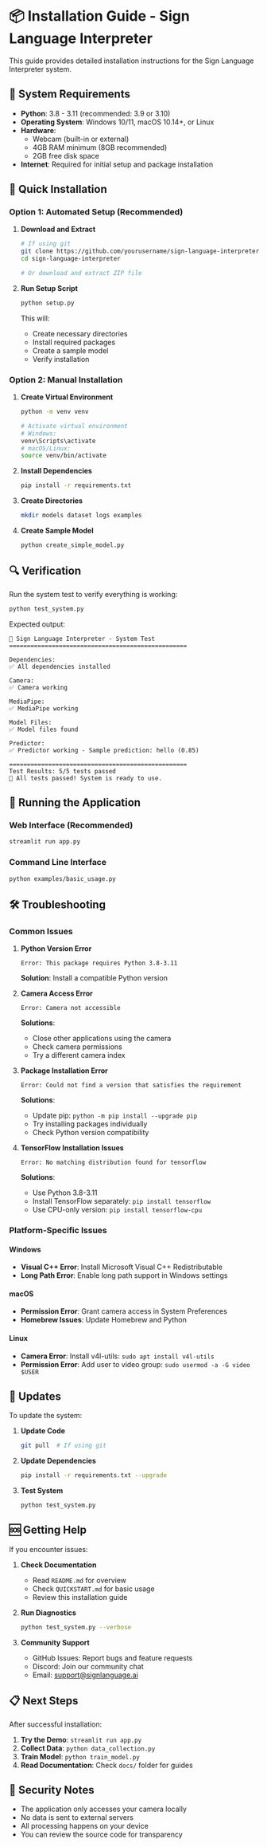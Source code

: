 # 📦 Installation Guide - Sign Language Interpreter

This guide provides detailed installation instructions for the Sign Language Interpreter system.

## 🔧 System Requirements

- **Python**: 3.8 - 3.11 (recommended: 3.9 or 3.10)
- **Operating System**: Windows 10/11, macOS 10.14+, or Linux
- **Hardware**: 
  - Webcam (built-in or external)
  - 4GB RAM minimum (8GB recommended)
  - 2GB free disk space
- **Internet**: Required for initial setup and package installation

## 🚀 Quick Installation

### Option 1: Automated Setup (Recommended)

1. **Download and Extract**
   ```bash
   # If using git
   git clone https://github.com/yourusername/sign-language-interpreter.git
   cd sign-language-interpreter
   
   # Or download and extract ZIP file
   ```

2. **Run Setup Script**
   ```bash
   python setup.py
   ```
   
   This will:
   - Create necessary directories
   - Install required packages
   - Create a sample model
   - Verify installation

### Option 2: Manual Installation

1. **Create Virtual Environment**
   ```bash
   python -m venv venv
   
   # Activate virtual environment
   # Windows:
   venv\Scripts\activate
   # macOS/Linux:
   source venv/bin/activate
   ```

2. **Install Dependencies**
   ```bash
   pip install -r requirements.txt
   ```

3. **Create Directories**
   ```bash
   mkdir models dataset logs examples
   ```

4. **Create Sample Model**
   ```bash
   python create_simple_model.py
   ```

## 🔍 Verification

Run the system test to verify everything is working:

```bash
python test_system.py
```

Expected output:
```
🤟 Sign Language Interpreter - System Test
==================================================

Dependencies:
✅ All dependencies installed

Camera:
✅ Camera working

MediaPipe:
✅ MediaPipe working

Model Files:
✅ Model files found

Predictor:
✅ Predictor working - Sample prediction: hello (0.85)

==================================================
Test Results: 5/5 tests passed
🎉 All tests passed! System is ready to use.
```

## 🚀 Running the Application

### Web Interface (Recommended)
```bash
streamlit run app.py
```

### Command Line Interface
```bash
python examples/basic_usage.py
```

## 🛠️ Troubleshooting

### Common Issues

1. **Python Version Error**
   ```
   Error: This package requires Python 3.8-3.11
   ```
   **Solution**: Install a compatible Python version

2. **Camera Access Error**
   ```
   Error: Camera not accessible
   ```
   **Solutions**:
   - Close other applications using the camera
   - Check camera permissions
   - Try a different camera index

3. **Package Installation Error**
   ```
   Error: Could not find a version that satisfies the requirement
   ```
   **Solutions**:
   - Update pip: `python -m pip install --upgrade pip`
   - Try installing packages individually
   - Check Python version compatibility

4. **TensorFlow Installation Issues**
   ```
   Error: No matching distribution found for tensorflow
   ```
   **Solutions**:
   - Use Python 3.8-3.11
   - Install TensorFlow separately: `pip install tensorflow`
   - Use CPU-only version: `pip install tensorflow-cpu`

### Platform-Specific Issues

#### Windows
- **Visual C++ Error**: Install Microsoft Visual C++ Redistributable
- **Long Path Error**: Enable long path support in Windows settings

#### macOS
- **Permission Error**: Grant camera access in System Preferences
- **Homebrew Issues**: Update Homebrew and Python

#### Linux
- **Camera Error**: Install v4l-utils: `sudo apt install v4l-utils`
- **Permission Error**: Add user to video group: `sudo usermod -a -G video $USER`

## 🔄 Updates

To update the system:

1. **Update Code**
   ```bash
   git pull  # If using git
   ```

2. **Update Dependencies**
   ```bash
   pip install -r requirements.txt --upgrade
   ```

3. **Test System**
   ```bash
   python test_system.py
   ```

## 🆘 Getting Help

If you encounter issues:

1. **Check Documentation**
   - Read `README.md` for overview
   - Check `QUICKSTART.md` for basic usage
   - Review this installation guide

2. **Run Diagnostics**
   ```bash
   python test_system.py --verbose
   ```

3. **Community Support**
   - GitHub Issues: Report bugs and feature requests
   - Discord: Join our community chat
   - Email: support@signlanguage.ai

## 📋 Next Steps

After successful installation:

1. **Try the Demo**: `streamlit run app.py`
2. **Collect Data**: `python data_collection.py`
3. **Train Model**: `python train_model.py`
4. **Read Documentation**: Check `docs/` folder for guides

## 🔐 Security Notes

- The application only accesses your camera locally
- No data is sent to external servers
- All processing happens on your device
- You can review the source code for transparency
